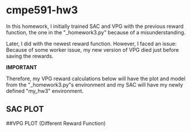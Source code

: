 # cmpe591-hw3

In this homework, I initially trained SAC and VPG with the previous reward function, the one in the "_homework3.py" because of a misunderstanding.

Later, I did with the newest reward function. However, I faced an issue: Because of some worker issue, my new version of VPG died just before saving the rewards. 

**IMPORTANT**

Therefore, my VPG reward calculations below will have the plot and model from the "_homework3.py"s environment and my SAC will have my newly defined "my_hw3" environment.



## SAC PLOT 



##VPG PLOT (Different Reward Function)
